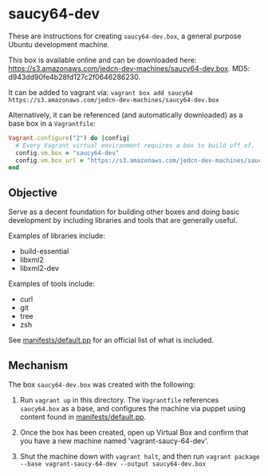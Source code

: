 # saucy64-dev

These are instructions for creating `saucy64-dev.box`, a general
purpose Ubuntu development machine.

This box is available online and can be downloaded here:
https://s3.amazonaws.com/jedcn-dev-machines/saucy64-dev.box. MD5:
d943dd90fe4b28fd127c2f0646286230.

It can be added to vagrant via: `vagrant box add saucy64
https://s3.amazonaws.com/jedcn-dev-machines/saucy64-dev.box`

Alternatively, it can be referenced (and automatically downloaded) as
a base box in a `Vagrantfile`:

```ruby
Vagrant.configure("2") do |config|
  # Every Vagrant virtual environment requires a box to build off of.
  config.vm.box = "saucy64-dev"
  config.vm.box_url = "https://s3.amazonaws.com/jedcn-dev-machines/saucy64-dev.box"
end
```

## Objective

Serve as a decent foundation for building other boxes and doing basic
development by including libraries and tools that are generally
useful.

Examples of libraries include:

- build-essential
- libxml2
- libxml2-dev

Examples of tools include:

- curl
- git
- tree
- zsh

See [manifests/default.pp][manifests/default.pp] for an official list
of what is included.

## Mechanism

The box `saucy64-dev.box` was created with the following:

1. Run `vagrant up` in this directory. The `Vagrantfile` references
   `saucy64.box` as a base, and configures the machine via puppet
   using content found in
   [manifests/default.pp][manifests/default.pp].

2. Once the box has been created, open up Virtual Box and confirm that
   you have a new machine named 'vagrant-saucy-64-dev'.

3. Shut the machine down with `vagrant halt`, and then run `vagrant
   package --base vagrant-saucy-64-dev --output saucy64-dev.box`

[manifests/default.pp]: manifests/default.pp
